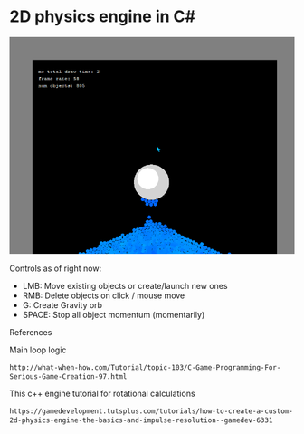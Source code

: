 # 2D physics engine in C#

![Project GIF](https://github.com/m-jadhav19/Basic-Physics-Engine/blob/master/uVu2oQ2X8k.gif)

Controls as of right now:

* LMB: Move existing objects or create/launch new ones
* RMB: Delete objects on click / mouse move
* G: Create Gravity orb
* SPACE: Stop all object momentum (momentarily)

References

Main loop logic
  
    http://what-when-how.com/Tutorial/topic-103/C-Game-Programming-For-Serious-Game-Creation-97.html
    
This c++ engine tutorial for rotational calculations

    https://gamedevelopment.tutsplus.com/tutorials/how-to-create-a-custom-2d-physics-engine-the-basics-and-impulse-resolution--gamedev-6331
